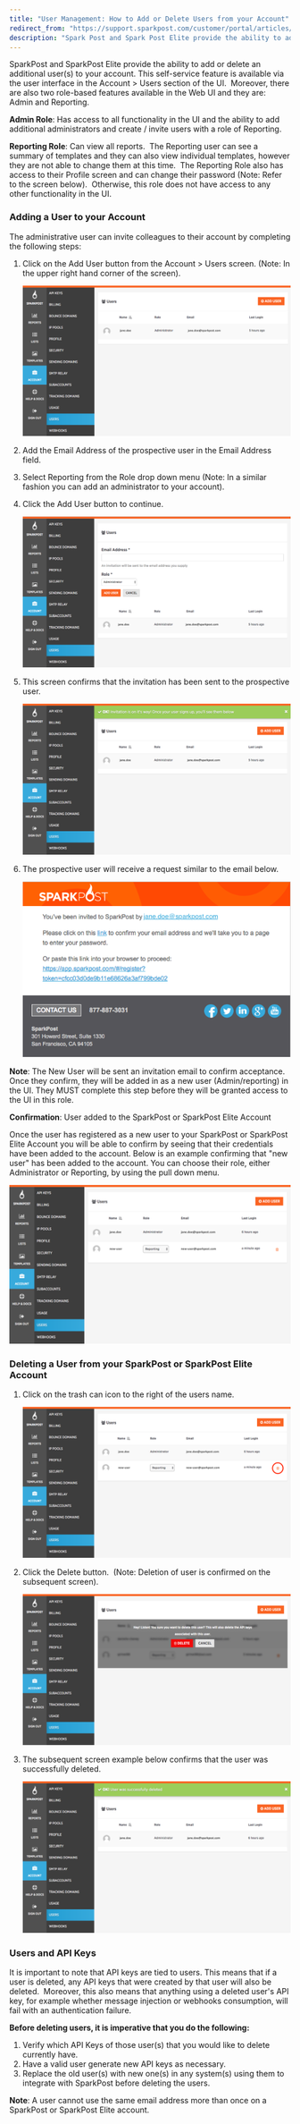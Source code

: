 ```yaml
---
title: "User Management: How to Add or Delete Users from your Account"
redirect_from: "https://support.sparkpost.com/customer/portal/articles/2218176-user-management-how-to-add-or-delete-users-from-your-account"
description: "Spark Post and Spark Post Elite provide the ability to add or delete an additional user s to your account This self service feature is available via the user interface in the Account Users section of the UI Moreover there are also two role based features available in the Web..."
---
```


SparkPost and SparkPost Elite provide the ability to add or delete an additional user(s) to your account. This self-service feature is available via the user interface in the Account > Users section of the UI.  Moreover, there are also two role-based features available in the Web UI and they are: Admin and Reporting.

**Admin Role**: Has access to all functionality in the UI and the ability to add additional administrators and create / invite users with a role of Reporting.

**Reporting Role**: Can view all reports.  The Reporting user can see a summary of templates and they can also view individual templates, however they are not able to change them at this time.  The Reporting Role also has access to their Profile screen and can change their password (Note: Refer to the screen below).  Otherwise, this role does not have access to any other functionality in the UI.

### Adding a User to your Account 

The administrative user can invite colleagues to their account by completing the following steps:

1. Click on the Add User button from the Account > Users screen. (Note: In the upper right hand corner of the screen).
	
	![](media/user-management-how-to-add-or-delete-users-from-your-account/basic_original.png)

2. Add the Email Address of the prospective user in the Email Address field. 
3. Select Reporting from the Role drop down menu (Note: In a similar fashion you can add an administrator to your account).
4. Click the Add User button to continue.
	
	![](media/user-management-how-to-add-or-delete-users-from-your-account/howtoadd_original.png)

5. This screen confirms that the invitation has been sent to the prospective user.
	
	![](media/user-management-how-to-add-or-delete-users-from-your-account/invitationsent_original.png)

6. The prospective user will receive a request similar to the email below.

	![](media/user-management-how-to-add-or-delete-users-from-your-account/email_original.png)

**Note**: The New User will be sent an invitation email to confirm acceptance. Once they confirm, they will be added in as a new user (Admin/reporting) in the UI. They MUST complete this step before they will be granted access to the UI in this role.

**Confirmation**: User added to the SparkPost or SparkPost Elite Account

Once the user has registered as a new user to your SparkPost or SparkPost Elite Account you will be able to confirm by seeing that their credentials have been added to the account. Below is an example confirming that "new user" has been added to the account. You can choose their role, either Administrator or Reporting, by using the pull down menu.

![](media/user-management-how-to-add-or-delete-users-from-your-account/newuseradded_original.png)

### Deleting a User from your SparkPost or SparkPost Elite Account 

1. Click on the trash can icon to the right of the users name.

	![](media/user-management-how-to-add-or-delete-users-from-your-account/circledelete_original.png)

2. Click the Delete button.  (Note: Deletion of user is confirmed on the subsequent screen).

	![](media/user-management-how-to-add-or-delete-users-from-your-account/areyousure_original.png)

3. The subsequent screen example below confirms that the user was successfully deleted. 

	![](media/user-management-how-to-add-or-delete-users-from-your-account/userdeleted_original.png)

### Users and API Keys 

It is important to note that API keys are tied to users. This means that if a user is deleted, any API keys that were created by that user will also be deleted.  Moreover, this also means that anything using a deleted user's API key, for example whether message injection or webhooks consumption, will fail with an authentication failure.

**Before deleting users, it is imperative that you do the following:**

1. Verify which API Keys of those user(s) that you would like to delete currently have.
2. Have a valid user generate new API keys as necessary.
3. Replace the old user(s) with new one(s) in any system(s) using them to integrate with SparkPost before deleting the users.

**Note**: A user cannot use the same email address more than once on a SparkPost or SparkPost Elite account.